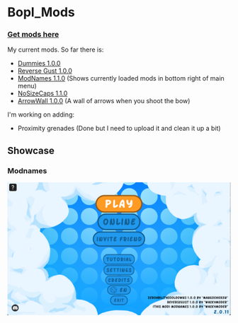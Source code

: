# Bopl_Mods

### [Get mods here](https://github.com/WackyModer/Bopl_Mods/releases)

My current mods. So far there is:

* [Dummies 1.0.0](https://github.com/WackyModer/Bopl_Mods/releases/tag/Dummies)
* [Reverse Gust 1.0.0](https://github.com/WackyModer/Bopl_Mods/releases/tag/ReverseGust)
* [ModNames 1.1.0](https://github.com/WackyModer/Bopl_Mods/releases/tag/ModNames_bugfix) (Shows currently loaded mods in bottom right of main menu)
* [NoSizeCaps 1.1.0](https://github.com/WackyModer/Bopl_Mods/releases/tag/NoSizeCaps_BugFix)
* [ArrowWall 1.0.0](https://github.com/WackyModer/Bopl_Mods/releases/tag/ArrowWall) (A wall of arrows when you shoot the bow)

I'm working on adding:

* Proximity grenades (Done but I need to upload it and clean it up a bit) 

## Showcase

### Modnames

<img src="https://github.com/WackyModer/Bopl_Mods/blob/main/images/modnames.png?raw=true" alt="Modnames Showcase Image" width="600"/>
